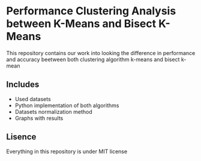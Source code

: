 # Performance Clustering Analysis between K-Means and Bisect K-Means

This repository contains our work into looking the difference in performance and accuracy beetween both clustering algorithm k-means and bisect k-mean

## Includes

 * Used datasets
 * Python implementation of both algorithms
 * Datasets normalization method
 * Graphs with results

## Lisence
Everything in this repository is under MIT license
